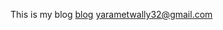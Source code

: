 This is my blog [blog](file:///C:/Users/PC/Desktop/diabetes/diabetes.html)
<yarametwally32@gmail.com>

